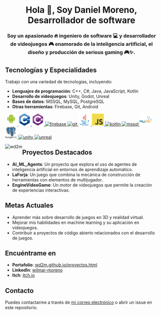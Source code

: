 <h1 align="center">Hola 👋, Soy Daniel Moreno, Desarrollador de software</h1>

<h3 align="center">Soy un apasionado 🔥 ingeniero de software 💻 y desarrollador de videojuegos 🎮 enamorado de la inteligencia artificial, el diseño y producción de serious gaming 🎮✨.</h3>

## Tecnologías y Especialidades

Trabajo con una variedad de tecnologías, incluyendo:
- **Lenguajes de programación**: C++, C#, Java, JavaScript, Kotlin
- **Desarrollo de videojuegos**: Unity, Godot, Unreal
- **Bases de datos**: MSSQL, MySQL, PostgreSQL
- **Otras herramientas**: Firebase, Git, Android

<p align="left"> 
<a href="https://developer.android.com" target="_blank" rel="noreferrer"> <img src="https://raw.githubusercontent.com/devicons/devicon/master/icons/android/android-original-wordmark.svg" alt="android" width="40" height="40"/> </a>
<a href="https://www.w3schools.com/cpp/" target="_blank" rel="noreferrer"> <img src="https://raw.githubusercontent.com/devicons/devicon/master/icons/cplusplus/cplusplus-original.svg" alt="cplusplus" width="40" height="40"/> </a> 
<a href="https://www.w3schools.com/cs/" target="_blank" rel="noreferrer"> <img src="https://raw.githubusercontent.com/devicons/devicon/master/icons/csharp/csharp-original.svg" alt="csharp" width="40" height="40"/> </a> 
<a href="https://firebase.google.com/" target="_blank" rel="noreferrer"> <img src="https://www.vectorlogo.zone/logos/firebase/firebase-icon.svg" alt="firebase" width="40" height="40"/> </a> <a href="https://git-scm.com/" target="_blank" rel="noreferrer"> 
<img src="https://www.vectorlogo.zone/logos/git-scm/git-scm-icon.svg" alt="git" width="40" height="40"/> </a> 
<a href="https://www.java.com" target="_blank" rel="noreferrer"> <img src="https://raw.githubusercontent.com/devicons/devicon/master/icons/java/java-original.svg" alt="java" width="40" height="40"/> </a> <a href="https://developer.mozilla.org/en-US/docs/Web/JavaScript" target="_blank" rel="noreferrer"> 
<img src="https://raw.githubusercontent.com/devicons/devicon/master/icons/javascript/javascript-original.svg" alt="javascript" width="40" height="40"/> </a> <a href="https://kotlinlang.org" target="_blank" rel="noreferrer"> 
<img src="https://www.vectorlogo.zone/logos/kotlinlang/kotlinlang-icon.svg" alt="kotlin" width="40" height="40"/> </a> 
<a href="https://www.microsoft.com/en-us/sql-server" target="_blank" rel="noreferrer"> <img src="https://www.svgrepo.com/show/303229/microsoft-sql-server-logo.svg" alt="mssql" width="40" height="40"/> </a> 
<a href="https://www.mysql.com/" target="_blank" rel="noreferrer"> <img src="https://raw.githubusercontent.com/devicons/devicon/master/icons/mysql/mysql-original-wordmark.svg" alt="mysql" width="40" height="40"/> </a> <a href="https://www.postgresql.org" target="_blank" rel="noreferrer"> <img src="https://raw.githubusercontent.com/devicons/devicon/master/icons/postgresql/postgresql-original-wordmark.svg" alt="postgresql" width="40" height="40"/> </a> <a href="https://unity.com/" target="_blank" rel="noreferrer"> <img src="https://www.vectorlogo.zone/logos/unity3d/unity3d-icon.svg" alt="unity" width="40" height="40"/> </a> <a href="https://unrealengine.com/" target="_blank" rel="noreferrer"> 
<img src="https://raw.githubusercontent.com/kenangundogan/fontisto/036b7eca71aab1bef8e6a0518f7329f13ed62f6b/icons/svg/brand/unreal-engine.svg" alt="unreal" width="40" height="40"/> </a> </p>

<p><img align="left" src="https://github-readme-stats.vercel.app/api/top-langs?username=wd2m&show_icons=true&locale=en&layout=compact" alt="wd2m" /></p>

## Proyectos Destacados

- **AI_ML_Agents**: Un proyecto que explora el uso de agentes de inteligencia artificial en entornos de aprendizaje automático.
- **LaForja**: Un juego que combina la mecánica de construcción de herramientas con elementos de multijugador.
- **EngineVideoGame**: Un motor de videojuegos que permite la creación de experiencias interactivas.

## Metas Actuales

- Aprender más sobre desarrollo de juegos en 3D y realidad virtual.
- Mejorar mis habilidades en machine learning y su aplicación en videojuegos.
- Contribuir a proyectos de código abierto relacionados con el desarrollo de juegos.

## Encuéntrame en

- **Portafolio**: [wd2m.github.io/proyectos.html](https://wd2m.github.io/proyectos.html)
- **LinkedIn**: [wilmar-moreno](https://www.linkedin.com/in/wilmar-moreno/)
- **Itch**: [itch.io](https://itch.io/dashboard)

## Contacto

Puedes contactarme a través de [mi correo electrónico](mailto:morenowilmar5@gmail.com) o abrir un issue en este repositorio.
